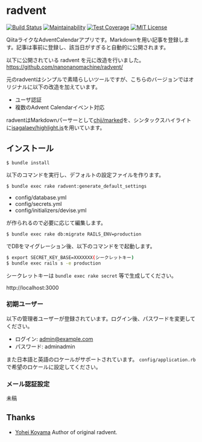 radvent
=======

[![Build Status](https://travis-ci.org/haru/radvent.svg?branch=master)](https://travis-ci.org/haru/radvent)
[![Maintainability](https://api.codeclimate.com/v1/badges/6ef37e4698d17ed0596b/maintainability)](https://codeclimate.com/github/haru/radvent/maintainability)
[![Test Coverage](https://api.codeclimate.com/v1/badges/6ef37e4698d17ed0596b/test_coverage)](https://codeclimate.com/github/haru/radvent/test_coverage)
[![MIT License](http://img.shields.io/badge/license-MIT-blue.svg?style=flat)](LICENSE)




QiitaライクなAdventCalendarアプリです。Markdownを用い記事を登録します。記事は事前に登録し、該当日がすぎると自動的に公開されます。

以下に公開されている radvent を元に改造を行いました。
https://github.com/nanonanomachine/radvent/

元のradventはシンプルで素晴らしいツールですが、こちらのバージョンではオリジナルに以下の改造を加えています。

- ユーザ認証
- 複数のAdvent Calendarイベント対応

radventはMarkdownパーサーとして[chjj/marked](https://github.com/chjj/marked)を、シンタックスハイライトに[isagalaev/highlight.js](https://github.com/isagalaev/highlight.js)を用いています。

## インストール

```$ bundle install```

以下のコマンドを実行し、デフォルトの設定ファイルを作ります。

```$ bundle exec rake radvent:generate_default_settings```

- config/database.yml
- config/secrets.yml
- config/initializers/devise.yml

が作られるので必要に応じて編集します。

```$ bundle exec rake db:migrate RAILS_ENV=production```

でDBをマイグレーション後、以下のコマンドをで起動します。


```bash
$ export SECRET_KEY_BASE=XXXXXXX(シークレットキー)
$ bundle exec rails s -e production
```

シークレットキーは
```bundle exec rake secret```
等で生成してください。

http://localhost:3000

### 初期ユーザー

以下の管理者ユーザーが登録されています。ログイン後、パスワードを変更してください。

- ログイン: admin@example.com
- パスワード: adminadmin

また日本語と英語のロケールがサポートされています。
`config/application.rb`で希望のロケールに設定してください。

### メール認証設定

未稿

Thanks
--------

* [Yohei Koyama](https://github.com/nanonanomachine) Author of original radvent.

